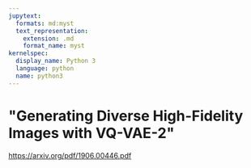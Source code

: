 ```yaml
---
jupytext:
  formats: md:myst
  text_representation:
    extension: .md
    format_name: myst
kernelspec:
  display_name: Python 3
  language: python
  name: python3
---
```


# "Generating Diverse High-Fidelity Images with VQ-VAE-2"

https://arxiv.org/pdf/1906.00446.pdf